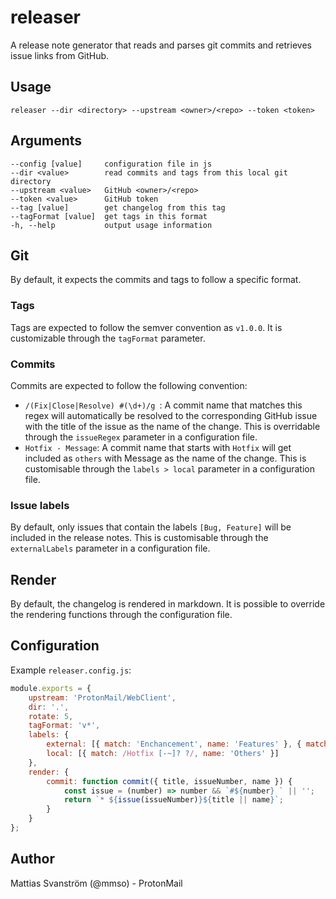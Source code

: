 # releaser

A release note generator that reads and parses git commits and retrieves issue links from GitHub.

## Usage

`releaser --dir <directory> --upstream <owner>/<repo> --token <token>`

## Arguments

```
--config [value]     configuration file in js
--dir <value>        read commits and tags from this local git directory
--upstream <value>   GitHub <owner>/<repo>
--token <value>      GitHub token
--tag [value]        get changelog from this tag
--tagFormat [value]  get tags in this format
-h, --help           output usage information
```

## Git
By default, it expects the commits and tags to follow a specific format.

### Tags
Tags are expected to follow the semver convention as `v1.0.0`. It is customizable through the `tagFormat` parameter.

### Commits
Commits are expected to follow the following convention:

* `/(Fix|Close|Resolve) #(\d+)/g `: A commit name that matches this regex will automatically be resolved to the corresponding GitHub issue with the title of the issue as the name of the change. This is overridable through the `issueRegex` parameter in a configuration file.
* `Hotfix - Message`: A commit name that starts with `Hotfix` will get included as `others` with Message as the name of the change. This is customisable through the `labels > local` parameter in a configuration file.

### Issue labels
By default, only issues that contain the labels `[Bug, Feature]` will be included in the release notes. This is customisable through the `externalLabels` parameter in a configuration file.

## Render
By default, the changelog is rendered in markdown. It is possible to override the rendering functions through the configuration file.

## Configuration
Example `releaser.config.js`:

```javascript
module.exports = {
    upstream: 'ProtonMail/WebClient',
    dir: '.',
    rotate: 5,
    tagFormat: 'v*',
    labels: {
        external: [{ match: 'Enchancement', name: 'Features' }, { match: 'Bug', name: 'Bugs' }],
        local: [{ match: /Hotfix [-~]? ?/, name: 'Others' }]
    },
    render: {
        commit: function commit({ title, issueNumber, name }) {
            const issue = (number) => number && `#${number} ` || '';
            return `* ${issue(issueNumber)}${title || name}`;
        }
    }
};

```

## Author

Mattias Svanström (@mmso) - ProtonMail
